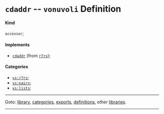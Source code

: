 

<a id='definition__vonuvoli__cdaddr'></a>

# `cdaddr` -- `vonuvoli` Definition


<a id='definition__vonuvoli__cdaddr__kind'></a>

#### Kind

`accessor`;


<a id='definition__vonuvoli__cdaddr__implements'></a>

#### Implements

 * [`cdaddr`](../../r7rs/definitions/cdaddr.md#definition__r7rs__cdaddr) (from [`r7rs`](../../r7rs/_index.md#library__r7rs));


<a id='definition__vonuvoli__cdaddr__categories'></a>

#### Categories

 * [`vs:r7rs`](../../vonuvoli/categories/vs_3a_r7rs.md#category__vonuvoli__vs_3a_r7rs);
 * [`vs:pairs`](../../vonuvoli/categories/vs_3a_pairs.md#category__vonuvoli__vs_3a_pairs);
 * [`vs:lists`](../../vonuvoli/categories/vs_3a_lists.md#category__vonuvoli__vs_3a_lists);

----

Goto: [library](../../vonuvoli/_index.md#library__vonuvoli), [categories](../../vonuvoli/categories/_index.md#toc__vonuvoli__categories), [exports](../../vonuvoli/exports/_index.md#toc__vonuvoli__exports), [definitions](../../vonuvoli/definitions/_index.md#toc__vonuvoli__definitions), other [libraries](../../_libraries.md#toc__libraries).

----

